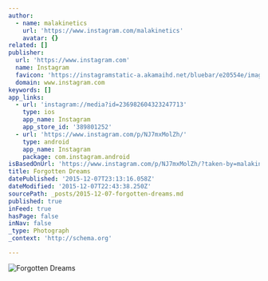 ```yaml
---
author:
  - name: malakinetics
    url: 'https://www.instagram.com/malakinetics'
    avatar: {}
related: []
publisher:
  url: 'https://www.instagram.com'
  name: Instagram
  favicon: 'https://instagramstatic-a.akamaihd.net/bluebar/e20554e/images/ico/favicon.ico'
  domain: www.instagram.com
keywords: []
app_links:
  - url: 'instagram://media?id=236982604323247713'
    type: ios
    app_name: Instagram
    app_store_id: '389801252'
  - url: 'https://www.instagram.com/p/NJ7mxMolZh/'
    type: android
    app_name: Instagram
    package: com.instagram.android
isBasedOnUrl: 'https://www.instagram.com/p/NJ7mxMolZh/?taken-by=malakinetics'
title: Forgotten Dreams
datePublished: '2015-12-07T23:13:16.058Z'
dateModified: '2015-12-07T22:43:38.250Z'
sourcePath: _posts/2015-12-07-forgotten-dreams.md
published: true
inFeed: true
hasPage: false
inNav: false
_type: Photograph
_context: 'http://schema.org'

---
```

![Forgotten Dreams](https://scontent.cdninstagram.com/hphotos-xfa1/t51.2885-15/e15/11176085_1583723915232297_1967084085_n.jpg)